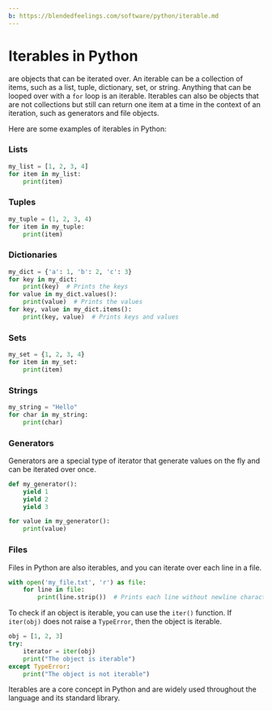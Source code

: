 ```yaml
---
b: https://blendedfeelings.com/software/python/iterable.md
---
```


# Iterables in Python
are objects that can be iterated over. An iterable can be a collection of items, such as a list, tuple, dictionary, set, or string. Anything that can be looped over with a `for` loop is an iterable. Iterables can also be objects that are not collections but still can return one item at a time in the context of an iteration, such as generators and file objects.

Here are some examples of iterables in Python:

### Lists
```python
my_list = [1, 2, 3, 4]
for item in my_list:
    print(item)
```

### Tuples
```python
my_tuple = (1, 2, 3, 4)
for item in my_tuple:
    print(item)
```

### Dictionaries
```python
my_dict = {'a': 1, 'b': 2, 'c': 3}
for key in my_dict:
    print(key)  # Prints the keys
for value in my_dict.values():
    print(value)  # Prints the values
for key, value in my_dict.items():
    print(key, value)  # Prints keys and values
```

### Sets
```python
my_set = {1, 2, 3, 4}
for item in my_set:
    print(item)
```

### Strings
```python
my_string = "Hello"
for char in my_string:
    print(char)
```

### Generators
Generators are a special type of iterator that generate values on the fly and can be iterated over once.
```python
def my_generator():
    yield 1
    yield 2
    yield 3

for value in my_generator():
    print(value)
```

### Files
Files in Python are also iterables, and you can iterate over each line in a file.
```python
with open('my_file.txt', 'r') as file:
    for line in file:
        print(line.strip())  # Prints each line without newline characters
```

To check if an object is iterable, you can use the `iter()` function. If `iter(obj)` does not raise a `TypeError`, then the object is iterable.

```python
obj = [1, 2, 3]
try:
    iterator = iter(obj)
    print("The object is iterable")
except TypeError:
    print("The object is not iterable")
```

Iterables are a core concept in Python and are widely used throughout the language and its standard library.